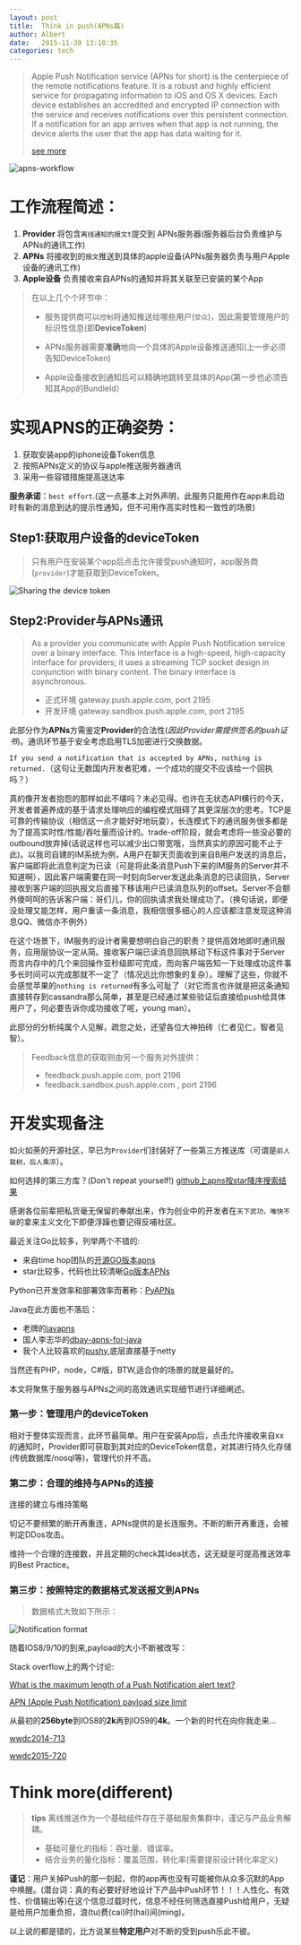 ```yaml
---
layout: post
title:  Think in push(APNs篇)
author: Albert
date:   2015-11-30 13:18:35
categories: tech
---
```


> Apple Push Notification service (APNs for short) is the centerpiece of the remote notifications feature. It is a robust and highly efficient service for propagating information to iOS and OS X devices. Each device establishes an accredited and encrypted IP connection with the service and receives notifications over this persistent connection. If a notification for an app arrives when that app is not running, the device alerts the user that the app has data waiting for it.
> 
> [see more](https://developer.apple.com/library/ios/documentation/NetworkingInternet/Conceptual/RemoteNotificationsPG/Chapters/ApplePushService.html#//apple_ref/doc/uid/TP40008194-CH100-SW9)

![apns-workflow](https://developer.apple.com/library/ios/documentation/NetworkingInternet/Conceptual/RemoteNotificationsPG/Art/remote_notif_simple_2x.png)

# 工作流程简述：

1. **Provider** 将包含`离线通知的报文t`提交到 APNs服务器(服务器后台负责维护与APNs的通讯工作)
2. **APNs** 将接收到的`报文`推送到具体的apple设备(APNs服务器负责与用户Apple设备的通讯工作)
3. **Apple设备** 负责接收来自APNs的通知并将其关联至已安装的某个App

> 在以上几个个环节中：
> 
> * 服务提供商可以`控制`将通知推送给哪些用户(`受众`)，因此需要管理用户的标识性信息(即**DeviceToken**)
> * APNs服务器需要**准确**地向一个具体的Apple设备推送通知(上一步必须告知DeviceToken)
> 
> 
> * Apple设备接收到通知后可以精确地跳转至具体的App(第一步也必须告知其App的BundleId）

# 实现APNS的正确姿势：

1. 获取安装app的iphone设备Token信息
2. 按照APNs定义的协议与apple推送服务器通讯
3. 采用一些容错措施提高送达率

**服务承诺**：`best effort`.(这一点基本上对外声明，此服务只能用作在app未启动时有新的消息到达的提示性通知，但不可用作高实时性和一致性的场景)

## Step1:获取用户设备的deviceToken

> 只有用户在安装某个app后点击允许接受push通知时，app服务商(`provider`)才能获取到DeviceToken。

![Sharing the device token](https://developer.apple.com/library/ios/documentation/NetworkingInternet/Conceptual/RemoteNotificationsPG/Art/registration_sequence_2x.png)

## Step2:Provider与APNs通讯

> As a provider you communicate with Apple Push Notification service over a binary interface. This interface is a high-speed, high-capacity interface for providers; it uses a streaming TCP socket design in conjunction with binary content. The binary interface is asynchronous.
> 
> * 正式环境 gateway.push.apple.com, port 2195
> * 开发环境 gateway.sandbox.push.apple.com, port 2195

此部分作为**APNs**方需鉴定**Provider**的合法性(_因此Provider需提供签名的push证书_)。通讯环节基于安全考虑启用TLS加密进行交换数据。

`If you send a notification that is accepted by APNs, nothing is returned.`（这句让无数国内开发者犯难，一个成功的提交不应该给一个回执吗？）

真的像开发者抱怨的那样如此不堪吗？未必见得。也许在无状态API横行的今天，开发者普遍养成的基于请求处理响应的编程模式阻碍了其更深层次的思考。TCP是可靠的传输协议（相信这一点才能好好地玩耍），长连模式下的通讯服务很多都是为了提高实时性/性能/吞吐量而设计的。trade-off阶段，就会考虑将一些没必要的outbound放弃掉(话说这样也可以减少出口带宽哦，当然真实的原因可能不止于此)。以我司自建的IM系统为例，A用户在聊天页面收到来自B用户发送的消息后，客户端即将此消息判定为已读（可是将此条消息Push下来的IM服务的Server并不知道啊），因此客户端需要在同一时刻向Server发送此条消息的已读回执，Server接收到客户端的回执报文后直接下移该用户已读消息队列的offset。Server不会额外傻呵呵的告诉客户端：哥们儿，你的回执请求我处理成功了。（换句话说，即便没处理又能怎样，用户重读一条消息，我相信很多细心的人应该都注意发现这种消息QQ、微信亦不例外）

在这个场景下，IM服务的设计者需要想明白自己的职责？提供高效地即时通讯服务，应用层协议一定从简。接收客户端已读消息回执移动下标这件事对于Server而言内存中的几个来回操作亚秒级即可完成，而向客户端告知一下处理成功这件事多长时间可以完成那就不一定了（情况远比你想象的复杂）。理解了这些，你就不会感觉苹果的`nothing is returned`有多么可耻了（对它而言也许就是把这条通知直接转存到cassandra那么简单，甚至是已经通过某些验证后直接给push给具体用户了，何必要告诉你成功接收了呢，young man）。

此部分的分析纯属个人见解，疏忽之处，还望各位大神拍砖（仁者见仁，智者见智）。

> Feedback信息的获取则由另一个服务对外提供：
> 
> * feedback.push.apple.com, port 2196
> * feedback.sandbox.push.apple.com , port 2196

# 开发实现备注

如火如荼的开源社区，早已为`Provider`们封装好了一些第三方推送库（可谓是`前人栽树，后人乘凉`）。

如何选择的第三方库？(Don't repeat yourself!) [github上apns按star降序搜索结果](https://github.com/search?o=desc&q=apns&ref=searchresults&s=stars&type=Repositories&utf8=%E2%9C%93)

感谢各位前辈把私货毫无保留的奉献出来，作为创业中的开发者在`天下武功，唯快不破`的拿来主义文化下即便浮躁也要记得反哺社区。

最近关注Go比较多，列举两个不错的:

- 来自time hop团队的[开源GO版本apns](https://github.com/timehop/apns)
- star比较多，代码也比较清晰[Go版本APNs](https://github.com/Coccodrillo/apns)

Python已开发效率和部署效率而著称：[PyAPNs](https://github.com/djacobs/PyAPNs)

Java在此方面也不落后：

- 老牌的[javapns](https://github.com/fernandospr/javapns-jdk16)
- 国人李志华的[dbay-apns-for-java](https://github.com/RamosLi/dbay-apns-for-java)
- 我个人比较喜欢的[pushy](https://github.com/relayrides/pushy),底层直接基于netty

当然还有PHP，node，C#版，BTW,适合你的场景的就是最好的。

本文将聚焦于服务器与APNs之间的高效通讯实现细节进行详细阐述。

### 第一步：管理用户的deviceToken

相对于整体实现而言，此环节最简单。用户在安装App后，点击允许接收来自xx的通知时，Provider即可获取到其对应的DeviceToken信息，对其进行持久化存储(传统数据库/nosql等)，管理代价并不高。

### 第二步：合理的维持与APNs的连接

连接的建立与维持策略

切记不要频繁的断开再重连，APNs提供的是长连服务。不断的断开再重连，会被判定DDos攻击。

维持一个合理的连接数，并且定期的check其Idea状态，这无疑是可提高推送效率的Best Practice。

### 第三步：按照特定的数据格式发送报文到APNs

> 数据格式大致如下所示：

![Notification format](https://developer.apple.com/library/ios/documentation/NetworkingInternet/Conceptual/RemoteNotificationsPG/Art/aps_binary_provider_3_2x.png)

随着IOS8/9/10的到来,payload的大小不断被改写：

Stack overflow上的两个讨论:

[What is the maximum length of a Push Notification alert text?](http://stackoverflow.com/questions/6307748/what-is-the-maximum-length-of-a-push-notification-alert-text)

[APN (Apple Push Notification) payload size limit](http://stackoverflow.com/questions/26233730/apn-apple-push-notification-payload-size-limit)

从最初的**256byte**到IOS8的**2k**再到IOS9的**4k**。一个新的时代在向你我走来...

[wwdc2014-713](http://asciiwwdc.com/2014/sessions/713?q=notification#1414.0)

[wwdc2015-720](https://developer.apple.com/videos/play/wwdc2015-720/)

# Think more(different)

> **tips** 离线推送作为一个基础组件存在于基础服务集群中，谨记与产品业务解耦。
> 
> * 基础可量化的指标：吞吐量、错误率。
> * 结合业务的量化指标：覆盖范围，转化率(需要提前设计转化率定义)

**谨记**：用户关掉Push的那一刻起，你的app再也没有可能被你从众多沉默的App中唤醒。(潜台词：真的有必要好好地设计下产品中Push环节！！！人性化、有效性、价值输出等)在这个信息过载时代，信息不经任何筛选直接Push给用户，无疑是给用户加重负担，浪(tu)费(cai)时(hai)间(ming)。

以上说的都是错的，比方说某些**特定用户**对不断的受到push乐此不彼。